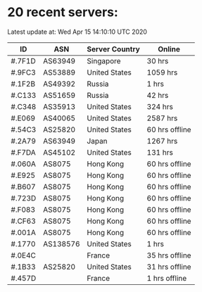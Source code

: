 # 20 recent servers:

Latest update at: Wed Apr 15 14:10:10 UTC 2020

| ID | ASN | Server Country | Online |
| -- | --- | -------------- | ------ |
| #.7F1D | AS63949 | Singapore | 30 hrs |
| #.9FC3 | AS53889 | United States | 1059 hrs |
| #.1F2B | AS49392 | Russia | 1 hrs |
| #.C133 | AS51659 | Russia | 42 hrs |
| #.C348 | AS35913 | United States | 324 hrs |
| #.E069 | AS40065 | United States | 2587 hrs |
| #.54C3 | AS25820 | United States | 60 hrs offline |
| #.2A79 | AS63949 | Japan | 1267 hrs |
| #.F7DA | AS45102 | United States | 131 hrs |
| #.060A | AS8075 | Hong Kong | 60 hrs offline |
| #.E925 | AS8075 | Hong Kong | 60 hrs offline |
| #.B607 | AS8075 | Hong Kong | 60 hrs offline |
| #.723D | AS8075 | Hong Kong | 60 hrs offline |
| #.F083 | AS8075 | Hong Kong | 60 hrs offline |
| #.CF63 | AS8075 | Hong Kong | 60 hrs offline |
| #.001A | AS8075 | Hong Kong | 60 hrs offline |
| #.1770 | AS138576 | United States | 1 hrs |
| #.0E4C |  | France | 35 hrs offline |
| #.1B33 | AS25820 | United States | 31 hrs offline |
| #.457D |  | France | 1 hrs offline |

